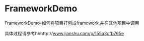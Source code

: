# FrameworkDemo
FrameworkDemo-如何将项目打包成framowork,并在其他项目中调用

具体过程请参考hhhttp://www.jianshu.com/p/155a3cfb765e
